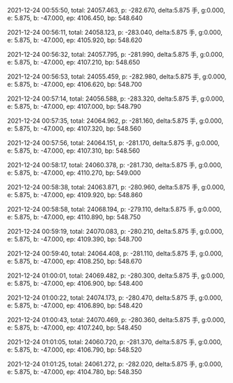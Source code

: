 2021-12-24 00:55:50, total: 24057.463, p: -282.670, delta:5.875 手, g:0.000, e: 5.875, b: -47.000, ep: 4106.450, bp: 548.640

2021-12-24 00:56:11, total: 24058.123, p: -283.040, delta:5.875 手, g:0.000, e: 5.875, b: -47.000, ep: 4105.920, bp: 548.620

2021-12-24 00:56:32, total: 24057.795, p: -281.990, delta:5.875 手, g:0.000, e: 5.875, b: -47.000, ep: 4107.210, bp: 548.650

2021-12-24 00:56:53, total: 24055.459, p: -282.980, delta:5.875 手, g:0.000, e: 5.875, b: -47.000, ep: 4106.620, bp: 548.700

2021-12-24 00:57:14, total: 24056.588, p: -283.320, delta:5.875 手, g:0.000, e: 5.875, b: -47.000, ep: 4107.000, bp: 548.790

2021-12-24 00:57:35, total: 24064.962, p: -281.160, delta:5.875 手, g:0.000, e: 5.875, b: -47.000, ep: 4107.320, bp: 548.560

2021-12-24 00:57:56, total: 24064.151, p: -281.170, delta:5.875 手, g:0.000, e: 5.875, b: -47.000, ep: 4107.310, bp: 548.560

2021-12-24 00:58:17, total: 24060.378, p: -281.730, delta:5.875 手, g:0.000, e: 5.875, b: -47.000, ep: 4110.270, bp: 549.000

2021-12-24 00:58:38, total: 24063.871, p: -280.960, delta:5.875 手, g:0.000, e: 5.875, b: -47.000, ep: 4109.920, bp: 548.860

2021-12-24 00:58:58, total: 24068.194, p: -279.110, delta:5.875 手, g:0.000, e: 5.875, b: -47.000, ep: 4110.890, bp: 548.750

2021-12-24 00:59:19, total: 24070.083, p: -280.210, delta:5.875 手, g:0.000, e: 5.875, b: -47.000, ep: 4109.390, bp: 548.700

2021-12-24 00:59:40, total: 24064.408, p: -281.110, delta:5.875 手, g:0.000, e: 5.875, b: -47.000, ep: 4108.250, bp: 548.670

2021-12-24 01:00:01, total: 24069.482, p: -280.300, delta:5.875 手, g:0.000, e: 5.875, b: -47.000, ep: 4106.900, bp: 548.400

2021-12-24 01:00:22, total: 24074.173, p: -280.470, delta:5.875 手, g:0.000, e: 5.875, b: -47.000, ep: 4106.890, bp: 548.420

2021-12-24 01:00:43, total: 24070.469, p: -280.360, delta:5.875 手, g:0.000, e: 5.875, b: -47.000, ep: 4107.240, bp: 548.450

2021-12-24 01:01:05, total: 24060.720, p: -281.370, delta:5.875 手, g:0.000, e: 5.875, b: -47.000, ep: 4106.790, bp: 548.520

2021-12-24 01:01:25, total: 24061.272, p: -282.020, delta:5.875 手, g:0.000, e: 5.875, b: -47.000, ep: 4104.780, bp: 548.350